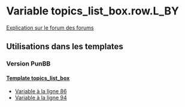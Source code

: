 # Variable topics_list_box.row.L_BY
[Explication sur le forum des forums](http://forum.forumactif.com/t294113-listing-des-variables#topics_list_box.row.L_BY)

## Utilisations dans les templates

### Version PunBB

#### [Template topics_list_box](punbb/topics_list_box.md)
* [Variable à la ligne 86](../punbb/topics_list_box.tpl#L86)
* [Variable à la ligne 94](../punbb/topics_list_box.tpl#L94)